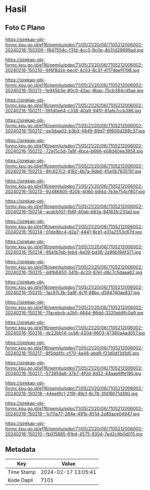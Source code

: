 # Hasil

## Foto C Plano

https://sirekap-obj-formc.kpu.go.id/e116/pemilu/pdpr/71/05/21/20/06/7105212006002-20240216-150209--f847554c-f31d-4cc3-9c0e-4b31d28699ad.jpg

https://sirekap-obj-formc.kpu.go.id/e116/pemilu/pdpr/71/05/21/20/06/7105212006002-20240216-150210--6f6f8d2e-bec0-4c03-8c31-41174bef5198.jpg

https://sirekap-obj-formc.kpu.go.id/e116/pemilu/pdpr/71/05/21/20/06/7105212006002-20240216-150211--1e945b3e-80c0-42ac-9bac-75cb384cd5ae.jpg

https://sirekap-obj-formc.kpu.go.id/e116/pemilu/pdpr/71/05/21/20/06/7105212006002-20240216-150211--391d0e64-c338-40a9-94f0-81afe7ccb386.jpg

https://sirekap-obj-formc.kpu.go.id/e116/pemilu/pdpr/71/05/21/20/06/7105212006002-20240216-150212--ee3daa02-b3b3-4849-89d7-6f600d288c37.jpg

https://sirekap-obj-formc.kpu.go.id/e116/pemilu/pdpr/71/05/21/20/06/7105212006002-20240216-150212--72ef5c5d-7a9f-4bce-b666-e08d40ee3958.jpg

https://sirekap-obj-formc.kpu.go.id/e116/pemilu/pdpr/71/05/21/20/06/7105212006002-20240216-150213--8fc627c2-4192-4b7a-9db6-45e0b783515f.jpg

https://sirekap-obj-formc.kpu.go.id/e116/pemilu/pdpr/71/05/21/20/06/7105212006002-20240216-150213--92486805-920b-4060-b94d-7e3e754cf807.jpg

https://sirekap-obj-formc.kpu.go.id/e116/pemilu/pdpr/71/05/21/20/06/7105212006002-20240216-150214--acdcb107-fb6f-40ab-b83a-94183fc231a0.jpg

https://sirekap-obj-formc.kpu.go.id/e116/pemilu/pdpr/71/05/21/20/06/7105212006002-20240216-150214--01de8bc4-d2a7-4441-8ce1-e31a2553c67d.jpg

https://sirekap-obj-formc.kpu.go.id/e116/pemilu/pdpr/71/05/21/20/06/7105212006002-20240216-150214--85e1b7eb-feb4-4e09-bd36-2a96b194f371.jpg

https://sirekap-obj-formc.kpu.go.id/e116/pemilu/pdpr/71/05/21/20/06/7105212006002-20240216-150215--d4fb6450-341b-4c20-87e1-d6c7c5daaa62.jpg

https://sirekap-obj-formc.kpu.go.id/e116/pemilu/pdpr/71/05/21/20/06/7105212006002-20240216-150215--1ac97c3b-5a8f-4c1f-88bc-d594740ae837.jpg

https://sirekap-obj-formc.kpu.go.id/e116/pemilu/pdpr/71/05/21/20/06/7105212006002-20240216-150216--7facebcb-a2b5-4644-86dd-3320eb8fc0a9.jpg

https://sirekap-obj-formc.kpu.go.id/e116/pemilu/pdpr/71/05/21/20/06/7105212006002-20240216-150216--dc22bb14-ccb6-430d-9603-47360a4ad057.jpg

https://sirekap-obj-formc.kpu.go.id/e116/pemilu/pdpr/71/05/21/20/06/7105212006002-20240216-150217--8f5dd4fc-cf70-4a48-abd9-f21d0d13d1d5.jpg

https://sirekap-obj-formc.kpu.go.id/e116/pemilu/pdpr/71/05/21/20/06/7105212006002-20240216-150217--573959a6-37b7-4f0d-9d52-44aae6ffe190.jpg

https://sirekap-obj-formc.kpu.go.id/e116/pemilu/pdpr/71/05/21/20/06/7105212006002-20240216-150218--44ee6fc1-219f-49cf-8c78-3fd16671d390.jpg

https://sirekap-obj-formc.kpu.go.id/e116/pemilu/pdpr/71/05/21/20/06/7105212006002-20240216-150218--1cf11a77-264e-491b-851d-2e85ace04947.jpg

https://sirekap-obj-formc.kpu.go.id/e116/pemilu/pdpr/71/05/21/20/06/7105212006002-20240216-150210--fb015885-61b4-4575-9304-7ed2c9b0d015.jpg


## Metadata

| Key        | Value               |
| ---------- | ------------------- |
| Time Stamp | 2024-02-17 13:05:41 |
| Kode Dapil | 7101                |



